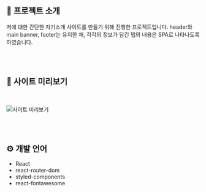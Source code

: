 ## 🎤 프로젝트 소개

저에 대한 간단한 자기소개 사이트를 만들기 위해 진행한 프로젝트입니다. header와 main banner, footer는 유지한 채, 각각의 정보가 담긴 탭의 내용은 SPA로 나타나도록 하였습니다.

<br/>
<br/>

## 👀 사이트 미리보기

<br/>

![사이트 미리보기](https://user-images.githubusercontent.com/96231175/210584258-10ae0226-0f4c-4d3f-8e87-7a397fbc1892.png)

<br/>
<br/>

## ⚙ 개발 언어

- React
- react-router-dom
- styled-components
- react-fontawesome

